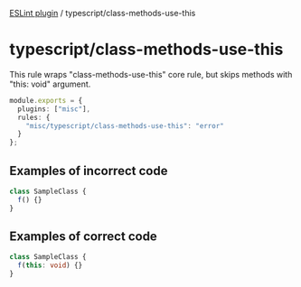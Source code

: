 [ESLint plugin](https://ilyub.github.io/eslint-plugin-misc/) / typescript/class-methods-use-this

# typescript/class-methods-use-this

This rule wraps "class-methods-use-this" core rule, but skips methods with "this: void" argument.

```ts
module.exports = {
  plugins: ["misc"],
  rules: {
    "misc/typescript/class-methods-use-this": "error"
  }
};
```

## Examples of incorrect code

```ts
class SampleClass {
  f() {}
}
```

## Examples of correct code

```ts
class SampleClass {
  f(this: void) {}
}
```